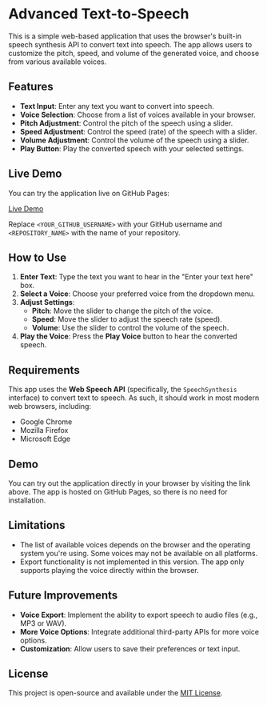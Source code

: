 # Advanced Text-to-Speech

This is a simple web-based application that uses the browser's built-in speech synthesis API to convert text into speech. The app allows users to customize the pitch, speed, and volume of the generated voice, and choose from various available voices.

## Features

- **Text Input**: Enter any text you want to convert into speech.
- **Voice Selection**: Choose from a list of voices available in your browser.
- **Pitch Adjustment**: Control the pitch of the speech using a slider.
- **Speed Adjustment**: Control the speed (rate) of the speech with a slider.
- **Volume Adjustment**: Control the volume of the speech using a slider.
- **Play Button**: Play the converted speech with your selected settings.

## Live Demo

You can try the application live on GitHub Pages:

[Live Demo](https://<YOUR_GITHUB_USERNAME>.github.io/<REPOSITORY_NAME>/)

Replace `<YOUR_GITHUB_USERNAME>` with your GitHub username and `<REPOSITORY_NAME>` with the name of your repository.

## How to Use

1. **Enter Text**: Type the text you want to hear in the "Enter your text here" box.
2. **Select a Voice**: Choose your preferred voice from the dropdown menu.
3. **Adjust Settings**:
   - **Pitch**: Move the slider to change the pitch of the voice.
   - **Speed**: Move the slider to adjust the speech rate (speed).
   - **Volume**: Use the slider to control the volume of the speech.
4. **Play the Voice**: Press the **Play Voice** button to hear the converted speech.

## Requirements

This app uses the **Web Speech API** (specifically, the `SpeechSynthesis` interface) to convert text to speech. As such, it should work in most modern web browsers, including:

- Google Chrome
- Mozilla Firefox
- Microsoft Edge

## Demo

You can try out the application directly in your browser by visiting the link above. The app is hosted on GitHub Pages, so there is no need for installation.

## Limitations

- The list of available voices depends on the browser and the operating system you're using. Some voices may not be available on all platforms.
- Export functionality is not implemented in this version. The app only supports playing the voice directly within the browser.

## Future Improvements

- **Voice Export**: Implement the ability to export speech to audio files (e.g., MP3 or WAV).
- **More Voice Options**: Integrate additional third-party APIs for more voice options.
- **Customization**: Allow users to save their preferences or text input.

## License

This project is open-source and available under the [MIT License](LICENSE).
